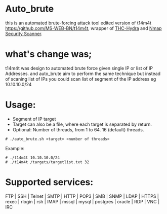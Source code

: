 # Auto_brute
this is an automated brute-forcing attack tool edited version of t14m4t https://github.com/MS-WEB-BN/t14m4t, wrapper of [THC-Hydra](https://github.com/vanhauser-thc/thc-hydra) and [Nmap Security Scanner](https://github.com/nmap/nmap).

# what's change was;
t14m4t was design to automated brute force given single IP or list of IP Addresses. and auto_brute aim to perform the same technique but instead of scaning list of IPs you could scan list of segment of the IP address eg 10.10.10.0/24 


# Usage:
- Segment of IP target
- Target can also be a file, where each target is separated by return. 
- Optional: Number of threads, from 1 to 64. 16 (default) threads.
```
# ./auto_brute.sh <target> <number of threads>
```
Example:
```
# ./t14m4t 10.10.10.0/24
# ./t14m4t /targets/targetlist.txt 32
```
# Supported services:

FTP | SSH | Telnet | SMTP | HTTP | POP3 | SMB | SNMP | LDAP | HTTPS | rexec | rlogin | rsh | IMAP | mssql | mysql | postgres | oracle | RDP | VNC | IRC

